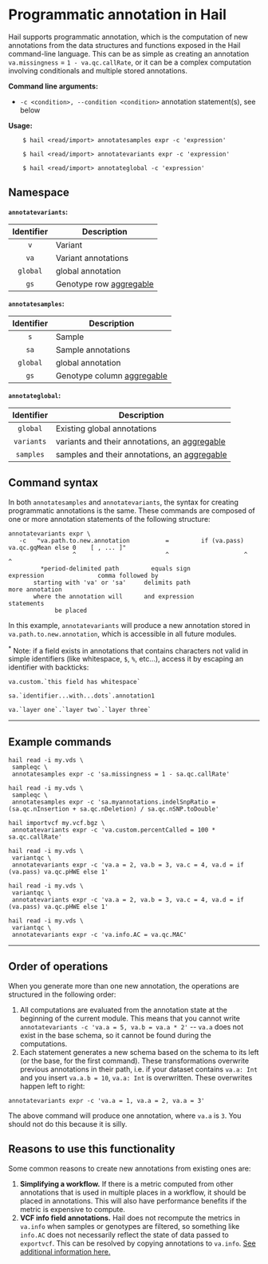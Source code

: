 # Programmatic annotation in Hail

Hail supports programmatic annotation, which is the computation of new annotations from the data structures and functions exposed in the Hail command-line language.  This can be as simple as creating an annotation `va.missingness` = `1 - va.qc.callRate`, or it can be a complex computation involving conditionals and multiple stored annotations.

**Command line arguments:**
 - `-c <condition>, --condition <condition>` annotation statement(s), see below

**Usage:**

```
    $ hail <read/import> annotatesamples expr -c 'expression'
```

```
    $ hail <read/import> annotatevariants expr -c 'expression'
```

```
    $ hail <read/import> annotateglobal -c 'expression'
```

## Namespace

**`annotatevariants`:**

Identifier | Description
:-: | ---
`v` | Variant
`va` | Variant annotations
`global` | global annotation
`gs` | Genotype row [aggregable](HailExpressionLanguage.md#aggregables)

**`annotatesamples`:**

Identifier | Description
:-: | ---
`s` | Sample
`sa` | Sample annotations
`global` | global annotation
`gs` | Genotype column [aggregable](HailExpressionLanguage.md#aggregables)

**`annotateglobal`:**

Identifier | Description
:-: | ---
`global` | Existing global annotations
`variants` | variants and their annotations, an [aggregable](HailExpressionLanguage.md#aggregables)
`samples` | samples and their annotations, an [aggregable](HailExpressionLanguage.md#aggregables)


## Command syntax
 
In both `annotatesamples` and `annotatevariants`,  the syntax for creating programmatic annotations is the same.  These commands are composed of one or more annotation statements of the following structure:

```
annotatevariants expr \
   -c   "va.path.to.new.annotation          =         if (va.pass) va.qc.gqMean else 0    [ , ... ]"
                  ^                         ^                     ^                           ^
         *period-delimited path         equals sign            expression               comma followed by
       starting with 'va' or 'sa'     delimits path                                     more annotation
       where the annotation will      and expression                                       statements
             be placed
```

In this example, `annotatevariants` will produce a new annotation stored in `va.path.to.new.annotation`, which is accessible in all future modules. 

<sup>*</sup> Note: if a field exists in annotations that contains characters 
not valid in simple identifiers (like whitespace, `$`, `%`, etc...), 
access it by escaping an identifier with backticks: 
```
va.custom.`this field has whitespace`

sa.`identifier...with...dots`.annotation1

va.`layer one`.`layer two`.`layer three`
```

____

## Example commands
 
```
hail read -i my.vds \
 sampleqc \
 annotatesamples expr -c 'sa.missingness = 1 - sa.qc.callRate'
```

```
hail read -i my.vds \
 sampleqc \
 annotatesamples expr -c 'sa.myannotations.indelSnpRatio = (sa.qc.nInsertion + sa.qc.nDeletion) / sa.qc.nSNP.toDouble'
```

```
hail importvcf my.vcf.bgz \
 annotatevariants expr -c 'va.custom.percentCalled = 100 * sa.qc.callRate'
```

```
hail read -i my.vds \
 variantqc \
 annotatevariants expr -c 'va.a = 2, va.b = 3, va.c = 4, va.d = if (va.pass) va.qc.pHWE else 1'
```

```
hail read -i my.vds \
 variantqc \
 annotatevariants expr -c 'va.a = 2, va.b = 3, va.c = 4, va.d = if (va.pass) va.qc.pHWE else 1'
```

```
hail read -i my.vds \
 variantqc \
 annotatevariants expr -c 'va.info.AC = va.qc.MAC'
```

____

 
## Order of operations

When you generate more than one new annotation, the operations are structured in the following order:

1.  All computations are evaluated from the annotation state at the beginning of the current module.  This means that you cannot write `annotatevariants -c 'va.a = 5, va.b = va.a * 2'` -- `va.a` does not exist in the base schema, so it cannot be found during the computations.
2.  Each statement generates a new schema based on the schema to its left (or the base, for the first command).  These transformations overwrite previous annotations in their path, i.e. if your dataset contains `va.a: Int` and you insert `va.a.b = 10`, `va.a: Int` is overwritten.  These overwrites happen left to right: 

```
annotatevariants expr -c 'va.a = 1, va.a = 2, va.a = 3'
```

The above command will produce one annotation, where `va.a` is `3`.  You should not do this because it is silly.

## Reasons to use this functionality

Some common reasons to create new annotations from existing ones are:

1. **Simplifying a workflow.**  If there is a metric computed from other annotations that is used in multiple places in a workflow, it should be placed in annotations.  This will also have performance benefits if the metric is expensive to compute.
2. **VCF info field annotations.**  Hail does not recompute the metrics in `va.info` when samples or genotypes are filtered, so something like `info.AC` does not necessarily reflect the state of data passed to `exportvcf`.  This can be resolved by copying annotations to `va.info`.  [See additional information here.](ExportVCF.md#annotations)
